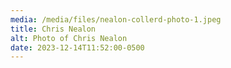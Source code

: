 ```yaml
---
media: /media/files/nealon-collerd-photo-1.jpeg
title: Chris Nealon
alt: Photo of Chris Nealon
date: 2023-12-14T11:52:00-0500
---
```

